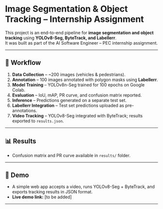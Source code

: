 # Image Segmentation & Object Tracking – Internship Assignment

This project is an end-to-end pipeline for **image segmentation and object tracking** using **YOLOv8-Seg, ByteTrack, and Labellerr**.  
It was built as part of the AI Software Engineer – PEC internship assignment.  

---

## 📌 Workflow
1. **Data Collection** – ~200 images (vehicles & pedestrians).  
2. **Annotation** – 100 images annotated with polygon masks using **Labellerr**.  
3. **Model Training** – YOLOv8n-Seg trained for 100 epochs on Google Colab.  
4. **Evaluation** – IoU, mAP, PR curve, and confusion matrix reported.  
5. **Inference** – Predictions generated on a separate test set.  
6. **Labellerr Integration** – Test set predictions uploaded as pre-annotations.  
7. **Video Tracking** – YOLOv8-Seg integrated with ByteTrack; results exported to `results.json`.  

---

## 📊 Results
- Confusion matrix and PR curve available in `results/` folder.  

---

## 🎥 Demo
- A simple web app accepts a video, runs YOLOv8-Seg + ByteTrack, and exports tracking results in JSON format.  
- **Live demo link:** [to be added]  

---